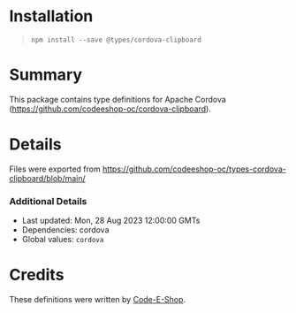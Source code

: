 # Installation
> `npm install --save @types/cordova-clipboard`

# Summary
This package contains type definitions for Apache Cordova (https://github.com/codeeshop-oc/cordova-clipboard).

# Details
Files were exported from https://github.com/codeeshop-oc/types-cordova-clipboard/blob/main/

### Additional Details
 * Last updated: Mon, 28 Aug 2023 12:00:00 GMTs
 * Dependencies: cordova
 * Global values: `cordova`

# Credits
These definitions were written by [Code-E-Shop](https://codeeshop.com/).
